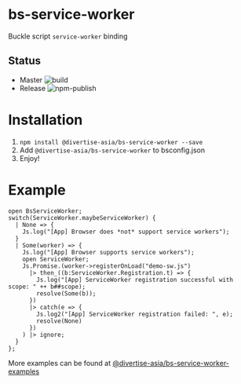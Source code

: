 # bs-service-worker
Buckle script `service-worker` binding

## Status
* Master ![build](https://github.com/DivertiseAsia/bs-service-worker/workflows/build/badge.svg?branch=master)
* Release ![npm-publish](https://github.com/DivertiseAsia/bs-service-worker/workflows/npm-publish/badge.svg?branch=release)

# Installation

1. `npm install @divertise-asia/bs-service-worker --save`
2. Add `@divertise-asia/bs-service-worker` to bsconfig.json
3. Enjoy!

# Example

```
open BsServiceWorker;
switch(ServiceWorker.maybeServiceWorker) {
  | None => {
    Js.log("[App] Browser does *not* support service workers");
  }
  | Some(worker) => {
    Js.log("[App] Browser supports service workers");
    open ServiceWorker;
    Js.Promise.(worker->registerOnLoad("demo-sw.js")
      |> then_((b:ServiceWorker.Registration.t) => {
        Js.log("[App] ServiceWorker registration successful with scope: " ++ b##scope);
        resolve(Some(b));
      })
      |> catch(e => {
        Js.log2("[App] ServiceWorker registration failed: ", e);
        resolve(None)
      })
    ) |> ignore;
  }
};
```

More examples can be found at [@divertise-asia/bs-service-worker-examples](https://github.com/DivertiseAsia/bs-service-worker-examples)
